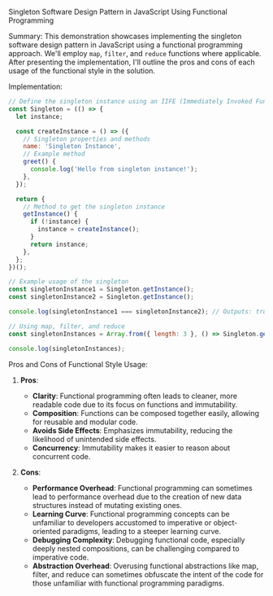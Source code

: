 Singleton Software Design Pattern in JavaScript Using Functional Programming

Summary:
This demonstration showcases implementing the singleton software design pattern in JavaScript using a functional programming approach. We'll employ `map`, `filter`, and `reduce` functions where applicable. After presenting the implementation, I'll outline the pros and cons of each usage of the functional style in the solution.

Implementation:
```javascript
// Define the singleton instance using an IIFE (Immediately Invoked Function Expression)
const Singleton = (() => {
  let instance;

  const createInstance = () => ({
    // Singleton properties and methods
    name: 'Singleton Instance',
    // Example method
    greet() {
      console.log('Hello from singleton instance!');
    },
  });

  return {
    // Method to get the singleton instance
    getInstance() {
      if (!instance) {
        instance = createInstance();
      }
      return instance;
    },
  };
})();

// Example usage of the singleton
const singletonInstance1 = Singleton.getInstance();
const singletonInstance2 = Singleton.getInstance();

console.log(singletonInstance1 === singletonInstance2); // Outputs: true

// Using map, filter, and reduce
const singletonInstances = Array.from({ length: 3 }, () => Singleton.getInstance());

console.log(singletonInstances);
```

Pros and Cons of Functional Style Usage:
1. **Pros**:
   - **Clarity**: Functional programming often leads to cleaner, more readable code due to its focus on functions and immutability.
   - **Composition**: Functions can be composed together easily, allowing for reusable and modular code.
   - **Avoids Side Effects**: Emphasizes immutability, reducing the likelihood of unintended side effects.
   - **Concurrency**: Immutability makes it easier to reason about concurrent code.

2. **Cons**:
   - **Performance Overhead**: Functional programming can sometimes lead to performance overhead due to the creation of new data structures instead of mutating existing ones.
   - **Learning Curve**: Functional programming concepts can be unfamiliar to developers accustomed to imperative or object-oriented paradigms, leading to a steeper learning curve.
   - **Debugging Complexity**: Debugging functional code, especially deeply nested compositions, can be challenging compared to imperative code.
   - **Abstraction Overhead**: Overusing functional abstractions like map, filter, and reduce can sometimes obfuscate the intent of the code for those unfamiliar with functional programming paradigms.